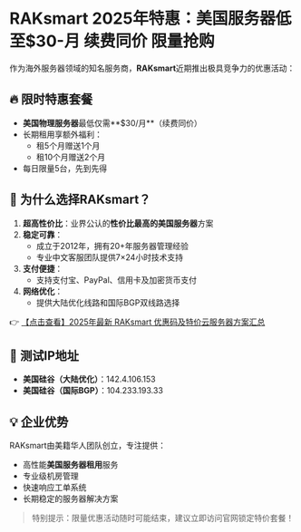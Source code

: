 # RAKsmart 2025年特惠：美国服务器低至$30-月 续费同价 限量抢购

作为海外服务器领域的知名服务商，**RAKsmart**近期推出极具竞争力的优惠活动：

## 🔥 限时特惠套餐
- **美国物理服务器**最低仅需**$30/月**（续费同价）
- 长期租用享额外福利：
  - 租5个月赠送1个月
  - 租10个月赠送2个月
- 每日限量5台，先到先得

## 🌟 为什么选择RAKsmart？
1. **超高性价比**：业界公认的**性价比最高的美国服务器**方案
2. **稳定可靠**：
   - 成立于2012年，拥有20+年服务器管理经验
   - 专业中文客服团队提供7×24小时技术支持
3. **支付便捷**：
   - 支持支付宝、PayPal、信用卡及加密货币支付
4. **网络优化**：
   - 提供大陆优化线路和国际BGP双线路选择

👉 [【点击查看】2025年最新 RAKsmart 优惠码及特价云服务器方案汇总](https://bit.ly/raksmart)

## 📍 测试IP地址
- **美国硅谷（大陆优化）**：142.4.106.153
- **美国硅谷（国际BGP）**：104.233.193.33

## 💡 企业优势
RAKsmart由美籍华人团队创立，专注提供：
- 高性能**美国服务器租用**服务
- 专业级机房管理
- 快速响应工单系统
- 长期稳定的服务器解决方案

> 特别提示：限量优惠活动随时可能结束，建议立即访问官网锁定特价套餐！
